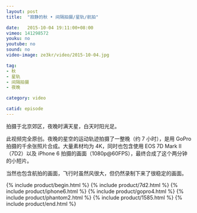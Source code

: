 ```yaml
---
layout: post
title:  "寂静的秋 • 间隔拍摄/星轨/航拍"

date:   2015-10-04 19:11:00+08:00
vimeo: 141298572
youku: no
youtube: no
sound: no
video-image: ze3kr/video/2015-10-04.jpg

tag: 
- 秋
- 星轨
- 间隔拍摄
- 夜晚

category: video

catid: episode
---
```

拍摄于北京郊区，夜晚时满天星，白天时阳光足。

此视频完全原创。夜晚的星空的运动轨迹拍摄了一整晚（约 7 小时），是用 GoPro 拍摄的千余张照片合成。大量素材均为 4K，同时也包含使用 EOS 7D Mark II（7D2）以及 iPhone 6 拍摄的画面（1080p@60FPS），最终合成了这个两分钟的小短片。

当然也包含航拍的画面，飞行时虽然风很大，但仍然录制下来了很稳定的画面。

{% include product/begin.html %}
{% include product/7d2.html %}
{% include product/iphone6.html %}
{% include product/gopro4.html %}
{% include product/phantom2.html %}
{% include product/1585.html %}
{% include product/end.html %}
